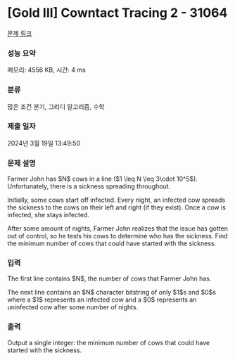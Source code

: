# [Gold III] Cowntact Tracing 2 - 31064 

[문제 링크](https://www.acmicpc.net/problem/31064) 

### 성능 요약

메모리: 4556 KB, 시간: 4 ms

### 분류

많은 조건 분기, 그리디 알고리즘, 수학

### 제출 일자

2024년 3월 19일 13:49:50

### 문제 설명

<p>Farmer John has $N$ cows in a line ($1 \leq N \leq 3\cdot 10^5$). Unfortunately, there is a sickness spreading throughout.</p>

<p>Initially, some cows start off infected. Every night, an infected cow spreads the sickness to the cows on their left and right (if they exist). Once a cow is infected, she stays infected.</p>

<p>After some amount of nights, Farmer John realizes that the issue has gotten out of control, so he tests his cows to determine who has the sickness. Find the minimum number of cows that could have started with the sickness.</p>

### 입력 

 <p>The first line contains $N$, the number of cows that Farmer John has.</p>

<p>The next line contains an $N$ character bitstring of only $1$s and $0$s where a $1$ represents an infected cow and a $0$ represents an uninfected cow after some number of nights.</p>

### 출력 

 <p>Output a single integer: the minimum number of cows that could have started with the sickness.</p>

